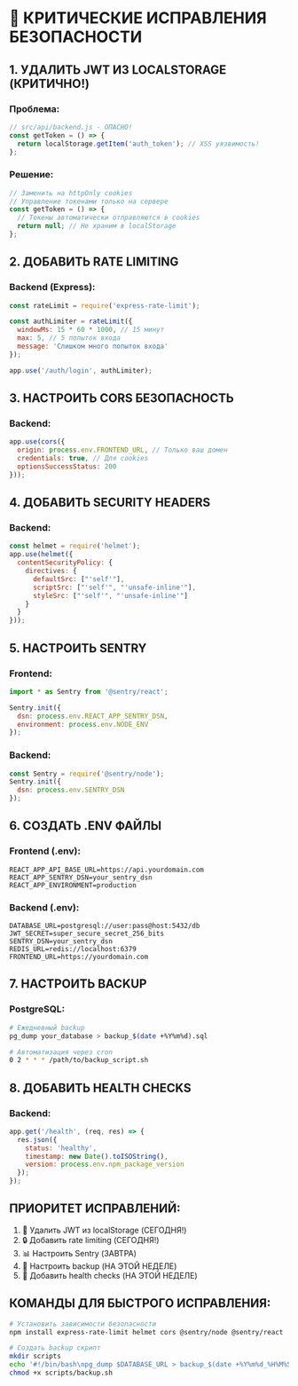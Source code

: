 # 🚨 КРИТИЧЕСКИЕ ИСПРАВЛЕНИЯ БЕЗОПАСНОСТИ

## 1. УДАЛИТЬ JWT ИЗ LOCALSTORAGE (КРИТИЧНО!)

### Проблема:
```javascript
// src/api/backend.js - ОПАСНО!
const getToken = () => {
  return localStorage.getItem('auth_token'); // XSS уязвимость!
};
```

### Решение:
```javascript
// Заменить на httpOnly cookies
// Управление токенами только на сервере
const getToken = () => {
  // Токены автоматически отправляются в cookies
  return null; // Не храним в localStorage
};
```

## 2. ДОБАВИТЬ RATE LIMITING

### Backend (Express):
```javascript
const rateLimit = require('express-rate-limit');

const authLimiter = rateLimit({
  windowMs: 15 * 60 * 1000, // 15 минут
  max: 5, // 5 попыток входа
  message: 'Слишком много попыток входа'
});

app.use('/auth/login', authLimiter);
```

## 3. НАСТРОИТЬ CORS БЕЗОПАСНОСТЬ

### Backend:
```javascript
app.use(cors({
  origin: process.env.FRONTEND_URL, // Только ваш домен
  credentials: true, // Для cookies
  optionsSuccessStatus: 200
}));
```

## 4. ДОБАВИТЬ SECURITY HEADERS

### Backend:
```javascript
const helmet = require('helmet');
app.use(helmet({
  contentSecurityPolicy: {
    directives: {
      defaultSrc: ["'self'"],
      scriptSrc: ["'self'", "'unsafe-inline'"],
      styleSrc: ["'self'", "'unsafe-inline'"]
    }
  }
}));
```

## 5. НАСТРОИТЬ SENTRY

### Frontend:
```javascript
import * as Sentry from '@sentry/react';

Sentry.init({
  dsn: process.env.REACT_APP_SENTRY_DSN,
  environment: process.env.NODE_ENV
});
```

### Backend:
```javascript
const Sentry = require('@sentry/node');
Sentry.init({
  dsn: process.env.SENTRY_DSN
});
```

## 6. СОЗДАТЬ .ENV ФАЙЛЫ

### Frontend (.env):
```
REACT_APP_API_BASE_URL=https://api.yourdomain.com
REACT_APP_SENTRY_DSN=your_sentry_dsn
REACT_APP_ENVIRONMENT=production
```

### Backend (.env):
```
DATABASE_URL=postgresql://user:pass@host:5432/db
JWT_SECRET=super_secure_secret_256_bits
SENTRY_DSN=your_sentry_dsn
REDIS_URL=redis://localhost:6379
FRONTEND_URL=https://yourdomain.com
```

## 7. НАСТРОИТЬ BACKUP

### PostgreSQL:
```bash
# Ежедневный backup
pg_dump your_database > backup_$(date +%Y%m%d).sql

# Автоматизация через cron
0 2 * * * /path/to/backup_script.sh
```

## 8. ДОБАВИТЬ HEALTH CHECKS

### Backend:
```javascript
app.get('/health', (req, res) => {
  res.json({
    status: 'healthy',
    timestamp: new Date().toISOString(),
    version: process.env.npm_package_version
  });
});
```

## ПРИОРИТЕТ ИСПРАВЛЕНИЙ:
1. 🚨 Удалить JWT из localStorage (СЕГОДНЯ!)
2. 🔒 Добавить rate limiting (СЕГОДНЯ!)
3. 📊 Настроить Sentry (ЗАВТРА)
4. 💾 Настроить backup (НА ЭТОЙ НЕДЕЛЕ)
5. 🏥 Добавить health checks (НА ЭТОЙ НЕДЕЛЕ)

## КОМАНДЫ ДЛЯ БЫСТРОГО ИСПРАВЛЕНИЯ:

```bash
# Установить зависимости безопасности
npm install express-rate-limit helmet cors @sentry/node @sentry/react

# Создать backup скрипт
mkdir scripts
echo '#!/bin/bash\npg_dump $DATABASE_URL > backup_$(date +%Y%m%d_%H%M%S).sql' > scripts/backup.sh
chmod +x scripts/backup.sh
```
